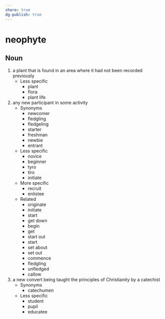 ```yaml
---
share: true
dg-publish: true
---
```

# neophyte


## Noun

1. a plant that is found in an area where it had not been recorded previously
	- Less specific
		- plant
		- flora
		- plant life
2. any new participant in some activity
	- Synonyms
		- newcomer
		- fledgling
		- fledgeling
		- starter
		- freshman
		- newbie
		- entrant
	- Less specific
		- novice
		- beginner
		- tyro
		- tiro
		- initiate
	- More specific
		- recruit
		- enlistee
	- Related
		- originate
		- initiate
		- start
		- get down
		- begin
		- get
		- start out
		- start
		- set about
		- set out
		- commence
		- fledgling
		- unfledged
		- callow
3. a new convert being taught the principles of Christianity by a catechist
	- Synonyms
		- catechumen
	- Less specific
		- student
		- pupil
		- educatee

